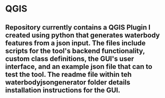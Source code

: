 # QGIS
## Repository currently contains a QGIS Plugin I created using python that generates waterbody features from a json input. The files include scripts for the tool's backend functionality, custom class definitions, the GUI's user interface, and an example json file that can to test the tool. The readme file within teh waterbodyjsongenerator folder details installation instructions for the GUI.   
